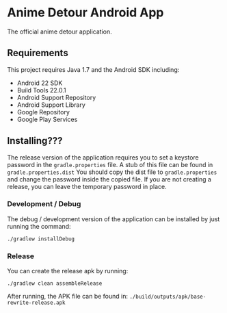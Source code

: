 Anime Detour Android App
========================

The official anime detour application.

Requirements
------------

This project requires Java 1.7 and the Android SDK including:
 * Android 22 SDK
 * Build Tools 22.0.1
 * Android Support Repository
 * Android Support Library
 * Google Repository
 * Google Play Services

Installing???
----------

The release version of the application requires you to set a keystore password
in the `gradle.properties` file. A stub of this file can be found in
`gradle.properties.dist` You should copy the dist file to `gradle.properties`
and change the password inside the copied file.
If you are not creating a release, you can leave the temporary password in place.

### Development / Debug ###

The debug / development version of the application can be installed by just 
running the command:

    ./gradlew installDebug

### Release ###

You can create the release apk by running:

    ./gradlew clean assembleRelease
    
After running, the APK file can be found in: 
`./build/outputs/apk/base-rewrite-release.apk`
